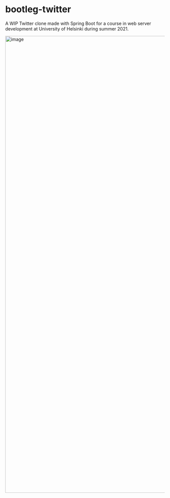 # bootleg-twitter
A WIP Twitter clone made with Spring Boot for a course in web server development at University of Helsinki during summer 2021.

<img width="1440" alt="image" src="https://user-images.githubusercontent.com/65853349/162378199-c45300b1-d854-4083-a5d8-ccb964f4bd56.png">

